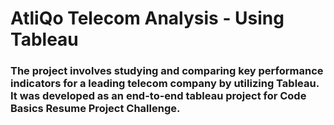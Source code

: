 # **AtliQo Telecom Analysis - Using Tableau**

### The project involves studying and comparing key performance indicators for a leading telecom company by utilizing Tableau. It was developed as an end-to-end tableau project for Code Basics Resume Project Challenge.
